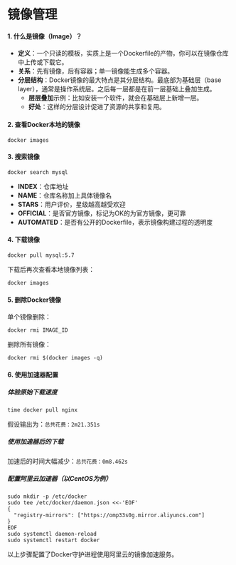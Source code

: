 # 镜像管理

#### 1. 什么是镜像（Image）？

- **定义**：一个只读的模板，实质上是一个Dockerfile的产物，你可以在镜像仓库中上传或下载它。
- **关系**：先有镜像，后有容器；单一镜像能生成多个容器。
- **分层结构**：Docker镜像的最大特点是其分层结构。最底部为基础层（base layer），通常是操作系统层。之后每一层都是在前一层基础上叠加生成。
  - **层层叠加**示例：比如安装一个软件，就会在基础层上新增一层。
  - **好处**：这样的分层设计促进了资源的共享和复用。

#### 2. 查看Docker本地的镜像

```shell
docker images
```

#### 3. 搜索镜像

```shell
docker search mysql
```

- **INDEX**：仓库地址
- **NAME**：仓库名称加上具体镜像名
- **STARS**：用户评价，星级越高越受欢迎
- **OFFICIAL**：是否官方镜像，标记为OK的为官方镜像，更可靠
- **AUTOMATED**：是否有公开的Dockerfile，表示镜像构建过程的透明度

#### 4. 下载镜像

```shell
docker pull mysql:5.7
```

下载后再次查看本地镜像列表：

```shell
docker images
```

#### 5. 删除Docker镜像

单个镜像删除：

```shell
docker rmi IMAGE_ID
```

删除所有镜像：

```shell
docker rmi $(docker images -q)
```

#### 6. 使用加速器配置

##### 体验原始下载速度

```shell
time docker pull nginx
```
假设输出为：`总共花费：2m21.351s`

##### 使用加速器后的下载

加速后的时间大幅减少：`总共花费：0m8.462s`

##### 配置阿里云加速器（以CentOS为例）

```shell
sudo mkdir -p /etc/docker
sudo tee /etc/docker/daemon.json <<-'EOF'
{
  "registry-mirrors": ["https://omp33s0g.mirror.aliyuncs.com"]
}
EOF
sudo systemctl daemon-reload
sudo systemctl restart docker
```

以上步骤配置了Docker守护进程使用阿里云的镜像加速服务。